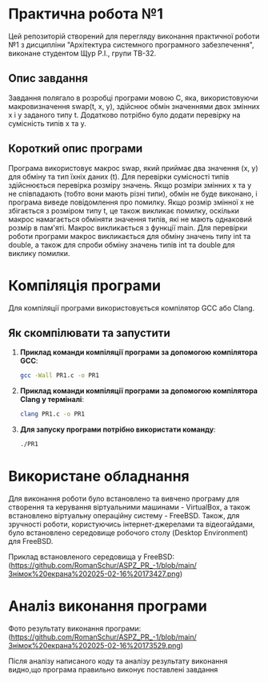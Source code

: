 # Практична робота №1
Цей репозиторій cтворений для перегляду виконання практичної роботи №1 з дисципліни "Архітектура системного програмного забезпечення", виконане студентом Щур Р.І., групи ТВ-32.

## Опис завдання
Завдання полягало в розробці програми мовою C, яка, використовуючи макровизначення swap(t, x, y), здійснює обмін значеннями двох змінних x і y заданого типу t. Додатково потрібно було додати перевірку на сумісність типів x та y.
## Короткий опис програми
Програма використовує макрос swap, який приймає два значення (x, y) для обміну та тип їхніх даних (t). Для перевірки сумісності типів здійснюється перевірка розміру значень. Якщо розміри змінних x та y не співпадають (тобто вони мають різні типи), обмін не буде виконано, і програма виведе повідомлення про помилку. Якщо розмір змінної x не збігається з розміром типу t, це також викликає помилку, оскільки макрос намагається обміняти значення типів, які не мають однаковий розмір в пам'яті.
Макрос викликається з функції main. Для перевірки роботи програми макрос викликається для обміну значень типу int та double, а також для спроби обміну значень типів int та double для виклику помилки.
# Компіляція програми
Для компіляції програми використовується компілятор GCC або Clang.  

## Як скомпілювати та запустити  

1. **Приклад команди компіляції програми за допомогою компілятора GCC**:  
     ```bash
     gcc -Wall PR1.c -o PR1
     ```    
2. **Приклад команди компіляції програми за допомогою компілятора Clang у терміналі**:  
   ```bash
   clang PR1.c -o PR1
   ```
3. **Для запуску програми потрібно використати команду**:  
   ```bash
   ./PR1
   ```
# Використане обладнання  
Для виконання роботи було встановлено та вивчено програму для створення та керування віртуальними машинами - VirtualBox, а також встановлено віртуальну операційну систему - FreeBSD. Також, для зручності роботи, користуючись інтернет-джерелами та відеогайдами, було встановлено середовище робочого столу (Desktop Environment) для FreeBSD.

Приклад встановленого середовища у FreeBSD:
(https://github.com/RomanSchur/ASPZ_PR_-1/blob/main/Знімок%20екрана%202025-02-16%20173427.png)
# Аналіз виконання програми
Фото результату виконання програми:
(https://github.com/RomanSchur/ASPZ_PR_-1/blob/main/Знімок%20екрана%202025-02-16%20173529.png)
   
Після аналізу написаного коду та аналізу результату виконання видно,що програма правильно виконує поставлені завдання



